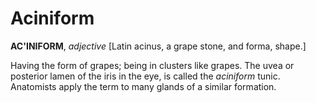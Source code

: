 # Aciniform

**AC'INIFORM**, _adjective_ \[Latin acinus, a grape stone, and forma, shape.\]

Having the form of grapes; being in clusters like grapes. The uvea or posterior lamen of the iris in the eye, is called the _aciniform_ tunic. Anatomists apply the term to many glands of a similar formation.